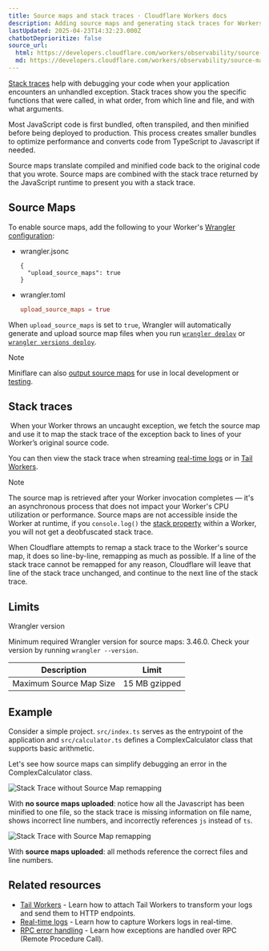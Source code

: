 ```yaml
---
title: Source maps and stack traces · Cloudflare Workers docs
description: Adding source maps and generating stack traces for Workers.
lastUpdated: 2025-04-23T14:32:23.000Z
chatbotDeprioritize: false
source_url:
  html: https://developers.cloudflare.com/workers/observability/source-maps/
  md: https://developers.cloudflare.com/workers/observability/source-maps/index.md
---
```


[Stack traces](https://developer.mozilla.org/en-US/docs/Web/JavaScript/Reference/Global_Objects/Error/stack) help with debugging your code when your application encounters an unhandled exception. Stack traces show you the specific functions that were called, in what order, from which line and file, and with what arguments.

Most JavaScript code is first bundled, often transpiled, and then minified before being deployed to production. This process creates smaller bundles to optimize performance and converts code from TypeScript to Javascript if needed.

Source maps translate compiled and minified code back to the original code that you wrote. Source maps are combined with the stack trace returned by the JavaScript runtime to present you with a stack trace.

## Source Maps

To enable source maps, add the following to your Worker's [Wrangler configuration](https://developers.cloudflare.com/workers/wrangler/configuration/):

* wrangler.jsonc

  ```jsonc
  {
    "upload_source_maps": true
  }
  ```

* wrangler.toml

  ```toml
  upload_source_maps = true
  ```

When `upload_source_maps` is set to `true`, Wrangler will automatically generate and upload source map files when you run [`wrangler deploy`](https://developers.cloudflare.com/workers/wrangler/commands/#deploy) or [`wrangler versions deploy`](https://developers.cloudflare.com/workers/wrangler/commands/#deploy-2). ​​

Note

Miniflare can also [output source maps](https://miniflare.dev/developing/source-maps) for use in local development or [testing](https://developers.cloudflare.com/workers/testing/miniflare/writing-tests).

## Stack traces

​​ When your Worker throws an uncaught exception, we fetch the source map and use it to map the stack trace of the exception back to lines of your Worker’s original source code.

You can then view the stack trace when streaming [real-time logs](https://developers.cloudflare.com/workers/observability/logs/real-time-logs/) or in [Tail Workers](https://developers.cloudflare.com/workers/observability/logs/tail-workers/).

Note

The source map is retrieved after your Worker invocation completes — it's an asynchronous process that does not impact your Worker's CPU utilization or performance. Source maps are not accessible inside the Worker at runtime, if you `console.log()` the [stack property](https://developer.mozilla.org/en-US/docs/Web/JavaScript/Reference/Global_Objects/Error/stack) within a Worker, you will not get a deobfuscated stack trace.

When Cloudflare attempts to remap a stack trace to the Worker's source map, it does so line-by-line, remapping as much as possible. If a line of the stack trace cannot be remapped for any reason, Cloudflare will leave that line of the stack trace unchanged, and continue to the next line of the stack trace.

## Limits

Wrangler version

Minimum required Wrangler version for source maps: 3.46.0. Check your version by running `wrangler --version`.

| Description | Limit |
| - | - |
| Maximum Source Map Size | 15 MB gzipped |

## Example

Consider a simple project. `src/index.ts` serves as the entrypoint of the application and `src/calculator.ts` defines a ComplexCalculator class that supports basic arithmetic.

Let's see how source maps can simplify debugging an error in the ComplexCalculator class.

![Stack Trace without Source Map remapping](https://developers.cloudflare.com/_astro/without-source-map.ByYR83oU_1kmSml.webp)

With **no source maps uploaded**: notice how all the Javascript has been minified to one file, so the stack trace is missing information on file name, shows incorrect line numbers, and incorrectly references `js` instead of `ts`.

![Stack Trace with Source Map remapping](https://developers.cloudflare.com/_astro/with-source-map.PipytmVe_Z17DcFD.webp)

With **source maps uploaded**: all methods reference the correct files and line numbers.

## Related resources

* [Tail Workers](https://developers.cloudflare.com/workers/observability/logs/logpush/) - Learn how to attach Tail Workers to transform your logs and send them to HTTP endpoints.
* [Real-time logs](https://developers.cloudflare.com/workers/observability/logs/real-time-logs/) - Learn how to capture Workers logs in real-time.
* [RPC error handling](https://developers.cloudflare.com/workers/runtime-apis/rpc/error-handling/) - Learn how exceptions are handled over RPC (Remote Procedure Call).
